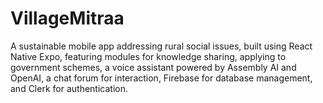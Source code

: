 # VillageMitraa
A sustainable mobile app addressing rural social issues, built using React Native Expo, featuring modules for knowledge sharing, applying to government schemes, a voice assistant powered by Assembly AI and OpenAI, a chat forum for interaction, Firebase for database management, and Clerk for authentication.
